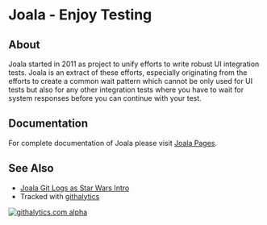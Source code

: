 # Joala - Enjoy Testing

## About

Joala started in 2011 as project to unify efforts to write robust UI integration tests.
Joala is an extract of these efforts, especially originating from the efforts to create
a common wait pattern which cannot be only used for UI tests but also for any other
integration tests where you have to wait for system responses before you can continue
with your test.

## Documentation

For complete documentation of Joala please visit [Joala Pages][].

## See Also

* [Joala Git Logs as Star Wars Intro][StarLogs]
* Tracked with [githalytics][]

<!-- Google Analytics -->

[![githalytics.com alpha](https://cruel-carlota.pagodabox.com/7bfa0d577c19e1c25e814bd30a0de0c0 "githalytics.com")](http://githalytics.com/CoreMedia/joala)

<!-- Links -->

[Joala Pages]: <http://coremedia.github.com/joala/> "GitHub Pages for Joala"
[StarLogs]: <http://starlogs.net/#CoreMedia/joala> "Star Wars Intro Log of Joala"
[githalytics]: <http://githalytics.com/> "Google Analytics Tracking for GitHub projects"
